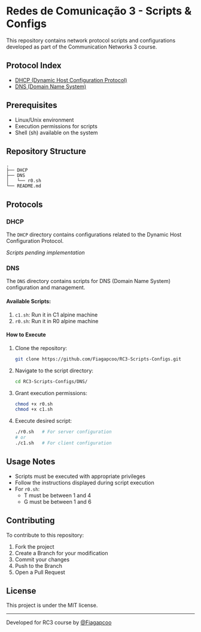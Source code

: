 # Redes de Comunicação 3 - Scripts & Configs

This repository contains network protocol scripts and configurations developed as part of the Communication Networks 3 course.

## Protocol Index
- [DHCP (Dynamic Host Configuration Protocol)](#dhcp)
- [DNS (Domain Name System)](#dns)

## Prerequisites
- Linux/Unix environment
- Execution permissions for scripts
- Shell (sh) available on the system

## Repository Structure
```
.
├── DHCP
├── DNS
│   └── r0.sh
└── README.md
```

## Protocols

### DHCP
The `DHCP` directory contains configurations related to the Dynamic Host Configuration Protocol.

*Scripts pending implementation*

### DNS
The `DNS` directory contains scripts for DNS (Domain Name System) configuration and management.

#### Available Scripts:
1. `c1.sh`: Run it in C1 alpine machine
2. `r0.sh`: Run it in R0 alpine machine

#### How to Execute
1. Clone the repository:
   ```bash
   git clone https://github.com/Fiagapcoo/RC3-Scripts-Configs.git
   ```

2. Navigate to the script directory:
   ```bash
   cd RC3-Scripts-Configs/DNS/
   ```

3. Grant execution permissions:
   ```bash
   chmod +x r0.sh
   chmod +x c1.sh
   ```

4. Execute desired script:
   ```bash
   ./r0.sh   # For server configuration
   # or
   ./c1.sh   # For client configuration
   ```

## Usage Notes
- Scripts must be executed with appropriate privileges
- Follow the instructions displayed during script execution
- For `r0.sh`:
  - T must be between 1 and 4
  - G must be between 1 and 6

## Contributing
To contribute to this repository:
1. Fork the project
2. Create a Branch for your modification
3. Commit your changes
4. Push to the Branch
5. Open a Pull Request

## License
This project is under the MIT license.

---
Developed for RC3 course by [@Fiagapcoo](https://github.com/Fiagapcoo)